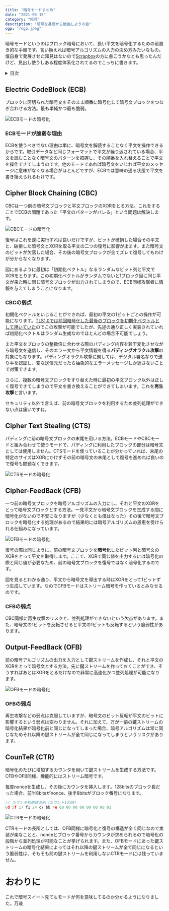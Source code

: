 ```yaml
---
title: "暗号モードまとめ"
date: "2021-05-15"
category: "暗号"
description: "暗号を基礎から勉強しようの会"
ogp: "/ogp.jpeg"
---
```


暗号モードというのはブロック暗号において、長い平文を暗号化するための前置き的な手順です。言い換えれば暗号アルゴリズムの入力の決め方みたいなもの。
僕自身で発展させた知見はないので[Scrapbox](https://scrapbox.io/chicken/)の方に書こうかなとも思ったんだけど、見出し使うしある程度体系化されてるのでこっちに書きます。

<details>
  <summary>目次</summary>
  <ul>
    <li>ECBモード</li>
    <li>CBCモード</li>
    <li>CTSモード</li>
    <li>CFBモード</li>
    <li>OFBモード</li>
    <li>CTRモード</li>
  </ul>
</details>

## Electric CodeBlock (ECB)
ブロックに区切られた暗号文をそのまま順番に暗号化して暗号文ブロックをつなぎ合わせる方法。最も単純かつ最も脆弱。

![ECBモードの暗号化](/media/ecbenc.png)

### ECBモードが脆弱な理由
ECBを使うべきでない理由は単に、暗号文を解読することなく平文を操作できるからです。取引データなど同じフォーマットで平文が繰り返されている場合、平文を読むことなく暗号文のパターンを把握し、その順番を入れ替えることで平文を操作できてしまうのです。他のモードであれば暗号文をいじれば平文のメッセージに意味がなくなる場合がほとんどですが、ECBでは意味の通る状態で平文を書き換えられるわけです。

## Cipher Block Chaining (CBC)
CBCは一つ前の暗号文ブロックと平文ブロックのXORをとる方法。これをすることでECBの問題であった「平文のパターンがバレる」という問題は解決します。

![CBCモードの暗号化](/media/cbcenc.png)

復号はこれを逆に実行すれば良いだけですが、ビットが破損した場合その平文と、破損した暗号文とXORを取る平文の二つの復号に影響が出ます。また暗号文のビットが欠落した場合、その後の暗号文ブロックが全てズレて復号してもわけが分からなくなります。

図にあるように最初は「初期化ベクトル」なるランダムなビット列と平文でXORをとります。この初期化ベクトルがランダムでないと1ブロック目に同じ平文が来た時に同じ暗号文ブロックが出力されてしまうので、ECB同様攻撃者に情報を与えてしまうことになります。

### CBCの弱点
初期化ベクトルをいじることができれば、最初の平文の1ビットごとの操作が可能になります。[TLS1.0では前回暗号化した最後のブロックを初期化ベクトルとして用いていた](https://jvndb.jvn.jp/ja/contents/2011/JVNDB-2011-002305.html)のでこの攻撃が可能でしたが、先述の通り正しく実装されていれば初期化ベクトルはランダム生成なのでほとんどの場合不可能でしょう。

また平文をブロックの整数倍に合わせる際のパディング内容を若干変化させながら暗号文を送信し、そのエラー文から平文情報を得る**パディングオラクル攻撃**の対象にもなります。パディングオラクル攻撃に関しては、デジタル署名なりで送り手を認証し、変な送信元だったら抽象的なエラーメッセージしか返さないことで対策できます。

さらに、複数の暗号文ブロックをすり替えた時に最初の平文ブロック以外は正しく復号できてしまうので平文を書き換えることができてしまいます。これを**再生攻撃**と言います。

セキュリティ以外で言えば、前の暗号文ブロックを利用するため並列処理ができない点は痛いですね。

## Cipher Text Stealing (CTS)
パディングに前の暗号文ブロックの末尾を用いる方法。ECBモードやCBCモードと組み合わせて使うモードで、パディングに利用したブロックの部分は暗号文としては使用しません。CTSモードを使っていることが分かっていれば、末尾の特定のサイズはXORにかけずその前の暗号文の末尾として復号を進めれば良いので復号も問題なくできます。

![CTSモードの暗号化](/media/ctsenc.png)

## Cipher-FeedBack (CFB)
一つ前の暗号文ブロックを暗号アルゴリズムの入力にし、それと平文のXORをとって暗号文ブロックとする方法。一見平文から暗号文ブロックを生成する間に暗号化がないので不安になりますが（少なくとも僕はなった）その後で暗号文ブロックを暗号化する処理があるので結果的には暗号アルゴリズムの恩恵を受けられる仕組みになっています。

![CFBモードの暗号化](/media/cfbenc.png)

復号の際は同じように、前の暗号文ブロックを**暗号化**したビット列と暗号文のXORをとって平文を取得します。ここで、XORで同じ値を出力するには暗号化の際と同じ値が必要なため、前の暗号文ブロックを復号ではなく暗号化するのです。

図を見るとわかる通り、平文から暗号文を導出する時はXORをとって1ビットずつ生成しています。なのでCFBモードはストリーム暗号を作っているとみなせるのです。

### CFBの弱点
CBC同様に再生攻撃のリスクと、並列処理ができないという欠点があります。また、暗号文の1ビットを反転させると平文の1ビットも反転するという脆弱性があります。

## Output-FeedBack (OFB)
前の暗号アルゴリズムの出力を入力として鍵ストリームを作成し、それと平文のXORをとって暗号文とする方法。先に鍵ストリームを作っておくことができ、そうすればあとはXORをとるだけなので非常に高速化かつ並列処理が可能になります。

![OFBモードの暗号化](/media/ofbenc.png)

### OFBの弱点
再生攻撃などの弱点は克服していますが、暗号文のビット反転が平文のビットに影響するという弱点は変わりません。それに加えて、万が一前の鍵ストリームの暗号化結果が暗号化前と同じになってしまった場合、暗号アルゴリズムは常に同じなためそれ以降の鍵ストリームが全て同じになってしまうというリスクがあります。

## CounTeR (CTR)
暗号化のたびに増加するカウンタを用いて鍵ストリームを生成する方法です。CFBやOFB同様、機能的にはストリーム暗号です。

毎度nonceを生成し、その後にカウンタを挿入します。128bitsのブロック長だった場合、前半8bitsがnonce、後半8bitsがブロック番号になります。

```js
// カウンタ初期値の例（カウント1の時）
6d 5f 17 f1 24 c7 bb 4e 00 00 00 00 00 00 00 01
```

![CTRモードの暗号化](/media/ctrenc.png)

CTRモードの長所としては、OFB同様に暗号化と復号の構造が全く同じなので実装が楽なことと、nonceとブロック番号からカウンタが求められるので暗号化の段階から並列処理が可能なことが挙げられます。また、OFBモードにあった鍵ストリームの暗号化結果によってはそれ以降の鍵ストリームが全て同じになるという脆弱性は、そもそも前の鍵ストリームを利用しないCTRモードには残っていません。

# おわりに
これで暗号スイート見てもモードが何を意味してるのか分かるようになりました。万歳
